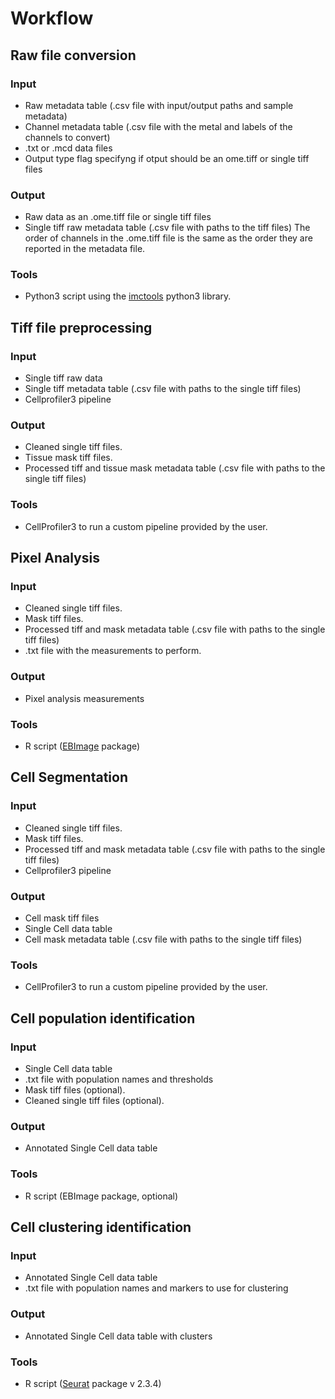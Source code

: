 # Workflow

## Raw file conversion
### Input
- Raw metadata table (.csv file with input/output paths and sample metadata)
- Channel metadata table (.csv file with the metal and labels of the channels to convert)
- .txt or .mcd data files
- Output type flag specifyng if otput should be an ome.tiff or single tiff files

### Output
- Raw data as an .ome.tiff file or single tiff files 
- Single tiff raw metadata table (.csv file with paths to the tiff files)
The order of channels in the .ome.tiff file is the same as the order they are reported in
the metadata file.

### Tools
- Python3 script using the [imctools](https://github.com/BodenmillerGroup/imctools) python3 library.

## Tiff file preprocessing

### Input
- Single tiff raw data 	
- Single tiff metadata table (.csv file with paths to the single tiff files)
- Cellprofiler3 pipeline

### Output
- Cleaned single tiff files.
- Tissue mask tiff files.
- Processed tiff and tissue mask metadata table (.csv file with paths to the single tiff files)

### Tools
- CellProfiler3 to run a custom pipeline provided by the user.

## Pixel Analysis

### Input
- Cleaned single tiff files.
- Mask tiff files.
- Processed tiff and mask metadata table (.csv file with paths to the single tiff files)
- .txt file with the measurements to perform.

### Output
- Pixel analysis measurements

### Tools
- R script ([EBImage](https://www.bioconductor.org/packages/release/bioc/html/EBImage.html) package)

## Cell Segmentation
### Input
- Cleaned single tiff files.
- Mask tiff files.
- Processed tiff and mask metadata table (.csv file with paths to the single tiff files)
- Cellprofiler3 pipeline

### Output
- Cell mask tiff files
- Single Cell data table
- Cell mask metadata table (.csv file with paths to the single tiff files)	

### Tools
- CellProfiler3 to run a custom pipeline provided by the user.

## Cell population identification
### Input
- Single Cell data table
- .txt file with population names and thresholds
- Mask tiff files (optional).
- Cleaned single tiff files (optional).

### Output
- Annotated Single Cell data table	

### Tools
- R script (EBImage package, optional)

## Cell clustering identification
### Input
- Annotated Single Cell data table	
- .txt file with population names and markers to use for clustering

### Output
- Annotated Single Cell data table with clusters

### Tools
- R script ([Seurat](https://satijalab.org/seurat/) package v 2.3.4)

